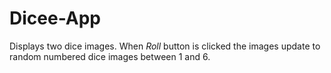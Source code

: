 # Dicee-App
Displays two dice images.
When <i>Roll</i> button is clicked the images update to random numbered dice images between 1 and 6.
